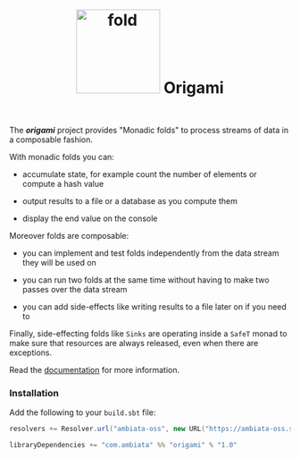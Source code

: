 # <center><img src="http://upload.wikimedia.org/wikipedia/commons/f/fd/Origami-crane.jpg" alt="fold" width="150px"/> Origami </center>
<br/>

The ***origami*** project provides "Monadic folds" to process streams of data in a composable fashion.

With monadic folds you can:

 - accumulate state, for example count the number of elements or compute a hash value

 - output results to a file or a database as you compute them

 - display the end value on the console

Moreover folds are composable:

 - you can implement and test folds independently from the data stream they will be used on

 - you can run two folds at the same time without having to make two passes over the data stream

 - you can add side-effects like writing results to a file later on if you need to

Finally, side-effecting folds like `Sinks` are operating inside a `SafeT` monad to make sure that resources are always released, even when there are exceptions.

Read the [documentation](http://origami.readthedocs.org/en/latest)  for more information.

### Installation

Add the following to your `build.sbt` file:
```scala
resolvers += Resolver.url("ambiata-oss", new URL("https://ambiata-oss.s3.amazonaws.com"))(Resolver.ivyStylePatterns)

libraryDependencies += "com.ambiata" %% "origami" % "1.0"
```

